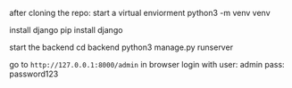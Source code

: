 after cloning the repo:
start a virtual enviorment
    python3 -m venv venv

install django 
    pip install django

start the backend
    cd backend
    python3 manage.py runserver

go to  `http://127.0.0.1:8000/admin` in browser
login with 
    user: admin
    pass: password123